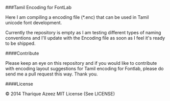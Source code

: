 ###Tamil Encoding for FontLab

Here I am compiling a encoding file (*.enc) that can be used in Tamil unicode font development.

Currently the repository is empty as I am testing different types of naming conventions and I'll update with the Encoding file as soon as I feel it's ready to be shipped.

####Contribute

Please keep an eye on this repository and if you would like to contribute with encoding layout suggestions for Tamil encoding for Fontlab, please do send me a pull request this way. Thank you.

####License

&copy; 2014 Tharique Azeez
MIT License (See LICENSE)
